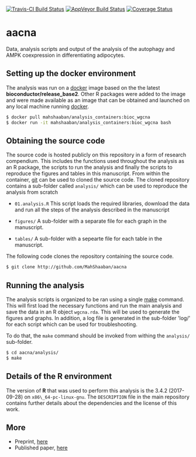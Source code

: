 [![Travis-CI Build Status](https://travis-ci.org/MahShaaban/aacna.svg?branch=master)](https://travis-ci.org/MahShaaban/aacna)
[![AppVeyor Build Status](https://ci.appveyor.com/api/projects/status/github/MahShaaban/aacna?branch=master&svg=true)](https://ci.appveyor.com/project/MahShaaban/aacna)
[![Coverage Status](https://img.shields.io/codecov/c/github/MahShaaban/aacna/master.svg)](https://codecov.io/github/MahShaaban/aacna?branch=master)

# aacna

Data, analysis scripts and output of the analysis of the autophagy and AMPK coexpression in differentiating adipocytes.

## Setting up the docker environment

The analysis was run on a [docker](https://hub.docker.com/r/mahshaaban/analysis_containers/) image based on the the latest **bioconductor/release\_base2**. Other R packages were added to the image and were made available as an image that can be obtained and launched on any local machine running [docker](https://hub.docker.com/r/mahshaaban/analysis_containers/).

```bash
$ docker pull mahshaaban/analysis_containers:bioc_wgcna
$ docker run -it mahshaaban/analysis_containers:bioc_wgcna bash
```

## Obtaining the source code
The source code is hosted publicly on this repository in a form of research compendium. This includes the functions used throughout the analysis as an R package, the scripts to run the analysis and finally the scripts to reproduce the figures and tables in this manuscript. From within the container, [git](https://git-scm.com) can be used to cloned the source code. The cloned repository contains a sub-folder called `analysis/` which can be used to reproduce the analysis from scratch


* `01.analysis.R` This script loads the required libraries, download the data and run all the steps of the analysis described in the manuscript  

* `figures/` A sub-folder with a separate file for each graph in the manuscript.

* `tables/` A sub-folder with a sepearte file for each table in the manuscript. 

The following code clones the repository containing the source code.

```bash
$ git clone http://github.com/MahShaaban/aacna
```

## Running the analysis

The analysis scripts is organized to be ran using a single [make](https://www.gnu.org/software/make/) command. This will first load the necessary functions and run the main analysis and save the data in an R object `wgcna.rda`. This will be used to generate the figures and graphs. In addition, a log file is generated in the sub-folder 'log/' for each script which can be used for troubleshooting.

To do that, the `make` command should be invoked from withing the `analysis/` sub-folder.

```bash
$ cd aacna/analysis/
$ make
```

## Details of the R environment
The version of **R** that was used to perform this analysis is the 3.4.2 (2017-09-28) on `x86\_64-pc-linux-gnu`. The `DESCRIPTION` file in the main repository contains further details about the dependencies and the license of this work.

## More

* Preprint, [here]()
* Published paper, [here]()
